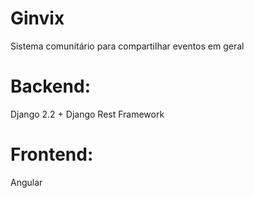 # Ginvix
Sistema comunitário para compartilhar eventos em geral

# Backend:
Django 2.2 + Django Rest Framework

# Frontend:
Angular
